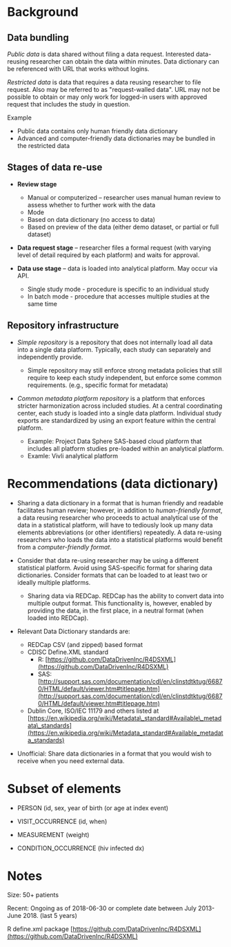 # Background
## Data bundling

_Public data_ is data shared without filing a data request. Interested data-reusing researcher can obtain the data within minutes. Data dictionary can be referenced with URL that works without logins.

_Restricted data_ is data that requires a data reusing researcher to file request. Also may be referred to as &quot;request-walled data&quot;. URL may not be possible to obtain or may only work for logged-in users with approved request that includes the study in question.

Example

- Public data contains only human friendly data dictionary
- Advanced and computer-friendly data dictionaries may be bundled in the restricted data

## Stages of data re-use

- **Review stage**
   - Manual or computerized – researcher uses manual human review to assess whether to further work with the data
   - Mode
   - Based on data dictionary (no access to data)
   - Based on preview of the data (either demo dataset, or partial or full dataset)



- **Data request stage** – researcher files a formal request (with varying level of detail required by each platform) and waits for approval.

- **Data use stage** – data is loaded into analytical platform. May occur via API.
  - Single study mode - procedure is specific to an individual study
  - In batch mode - procedure that accesses multiple studies at the same time



## Repository infrastructure

- _Simple repository_ is a repository that does not internally load all data into a single data platform. Typically, each study can separately and independently provide.
  - Simple repository may still enforce strong metadata policies that still require to keep each study independent, but enforce some common requirements. (e.g., specific format for metadata)



- _Common metadata platform repository_ is a platform that enforces stricter harmonization across included studies. At a central coordinating center, each study is loaded into a single data platform. Individual study exports are standardized by using an export feature within the central platform.
    - Example: Project Data Sphere SAS-based cloud platform that includes all platform studies pre-loaded within an analytical platform.
    - Examle: Vivli analytical platform

# Recommendations (data dictionary)

- Sharing a data dictionary in a format that is human friendly and readable facilitates human review; however, in addition to _human-friendly format_, a data reusing researcher who proceeds to actual analytical use of the data in a statistical platform, will have to tediously look up many data elements abbreviations (or other identifiers) repeatedly. A data re-using researchers who loads the data into a statistical platforms would benefit from a _computer-friendly format_.

- Consider that data re-using researcher may be using a different statistical platform. Avoid using SAS-specific format for sharing data dictionaries. Consider formats that can be loaded to at least two or ideally multiple platforms.
  - Sharing data via REDCap. REDCap has the ability to convert data into multiple output format. This functionality is, however, enabled by providing the data, in the first place, in a neutral format (when loaded into REDCap).
- Relevant Data Dictionary standards are:
  - REDCap CSV (and zipped) based format
  - CDISC Define.XML standard
    - R: [https://github.com/DataDrivenInc/R4DSXML](https://github.com/DataDrivenInc/R4DSXML)
    - SAS: [http://support.sas.com/documentation/cdl/en/clinstdtktug/66870/HTML/default/viewer.htm#titlepage.htm](http://support.sas.com/documentation/cdl/en/clinstdtktug/66870/HTML/default/viewer.htm#titlepage.htm)
  - Dublin Core, ISO/IEC 11179 and others listed at [https://en.wikipedia.org/wiki/Metadata\_standard#Available\_metadata\_standards](https://en.wikipedia.org/wiki/Metadata_standard#Available_metadata_standards)





- Unofficial: Share data dictionaries in a format that you would wish to receive when you need external data. 



# Subset of elements

- PERSON (id, sex, year of birth (or age at index event)

- VISIT\_OCCURRENCE (id, when)

- MEASUREMENT (weight)

- CONDITION\_OCCURRENCE (hiv infected dx)



# Notes

Size: 50+ patients

Recent: Ongoing as of 2018-06-30 or complete date between July 2013-June 2018.  (last 5 years)

R define.xml package [https://github.com/DataDrivenInc/R4DSXML](https://github.com/DataDrivenInc/R4DSXML)
